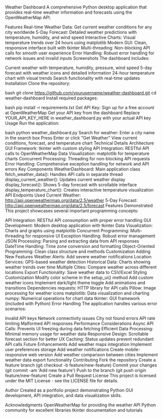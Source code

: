 Weather Dashboard
A comprehensive Python desktop application that provides real-time weather information and forecasts using the OpenWeatherMap API.

Features
Real-time Weather Data: Get current weather conditions for any city worldwide
5-Day Forecast: Detailed weather predictions with temperature, humidity, and wind speed
Interactive Charts: Visual temperature trends over 24 hours using matplotlib
Modern GUI: Clean, responsive interface built with tkinter
Multi-threading: Non-blocking API calls for smooth user experience
Error Handling: Robust error handling for network issues and invalid inputs
Screenshots
The dashboard includes:

Current weather with temperature, humidity, pressure, wind speed
5-day forecast with weather icons and detailed information
24-hour temperature chart with visual trends
Search functionality with real-time updates
Installation
Clone the repository:

bash
git clone https://github.com/yourusername/weather-dashboard.git
cd weather-dashboard
Install required packages:

bash
pip install -r requirements.txt
Get API Key:
Sign up for a free account at OpenWeatherMap
Get your API key from the dashboard
Replace YOUR_API_KEY_HERE in weather_dashboard.py with your actual API key
Usage
Run the application:

bash
python weather_dashboard.py
Search for weather:
Enter a city name in the search box
Press Enter or click "Get Weather"
View current conditions, forecast, and temperature chart
Technical Details
Architecture
GUI Framework: tkinter with custom styling
API Integration: RESTful API calls to OpenWeatherMap
Data Visualization: matplotlib for temperature charts
Concurrent Processing: Threading for non-blocking API requests
Error Handling: Comprehensive exception handling for network and API errors
Key Components
WeatherDashboard: Main application class
fetch_weather_data(): Handles API calls in separate thread
display_current_weather(): Updates current weather display
display_forecast(): Shows 5-day forecast with scrollable interface
display_temperature_chart(): Creates interactive temperature visualization
API Endpoints Used
Current Weather: http://api.openweathermap.org/data/2.5/weather
5-Day Forecast: http://api.openweathermap.org/data/2.5/forecast
Features Demonstrated
This project showcases several important programming concepts:

API Integration: RESTful API consumption with proper error handling
GUI Development: Modern desktop application with tkinter
Data Visualization: Charts and graphs using matplotlib
Concurrent Programming: Multi-threading for responsive UI
Exception Handling: Robust error management
JSON Processing: Parsing and extracting data from API responses
DateTime Handling: Time zone conversion and formatting
Object-Oriented Programming: Clean class structure and methods
Customization
Adding New Features
Weather Alerts: Add severe weather notifications
Location Services: GPS-based weather detection
Historical Data: Charts showing weather trends over time
Multiple Cities: Compare weather across different locations
Export Functionality: Save weather data to CSV/Excel
Styling Customization
Modify color scheme in the setup_ui() method
Add custom weather icons
Implement dark/light theme toggle
Add animations and transitions
Dependencies
requests: HTTP library for API calls
Pillow: Image processing for weather icons
matplotlib: Data visualization and charting
numpy: Numerical operations for chart data
tkinter: GUI framework (included with Python)
Error Handling
The application handles various error scenarios:

Invalid API keys
Network connectivity issues
City not found errors
API rate limiting
Malformed API responses
Performance Considerations
Async API Calls: Prevents UI freezing during data fetching
Efficient Data Processing: Minimal memory usage for weather data
Responsive Design: Scrollable forecast section for better UX
Caching: Status updates prevent redundant API calls
Future Enhancements
 Add weather maps integration
 Implement user preferences storage
 Add weather notifications
 Create mobile-responsive web version
 Add weather comparison between cities
 Implement weather data export functionality
Contributing
Fork the repository
Create a feature branch (git checkout -b feature/new-feature)
Commit your changes (git commit -am 'Add new feature')
Push to the branch (git push origin feature/new-feature)
Create a Pull Request
License
This project is licensed under the MIT License - see the LICENSE file for details.

Author
Created as a portfolio project demonstrating Python GUI development, API integration, and data visualization skills.

Acknowledgments
OpenWeatherMap for providing the weather API
Python community for excellent libraries
tkinter documentation and tutorials
